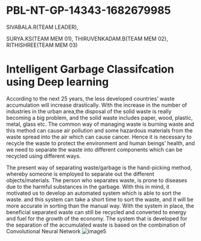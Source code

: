 # PBL-NT-GP-14343-1682679985
SIVABALA.R(TEAM LEADER),

SURYA.KS(TEAM MEM 01),
THIRUVENKADAM.B(TEAM MEM 02),
RITHISHREE(TEAM MEM 03)

# Intelligent Garbage Classifcation using Deep learning
According to the next 25 years, the less developed countries’ waste accumulation will increase drastically. With the increase in the number of industries in the urban area,the disposal of the solid waste is really becoming a big problem, and the solid waste includes paper, wood, plastic, metal, glass etc. The common way of managing waste is burning waste and this method can cause air pollution and some hazardous materials from the waste spread into the air which can cause cancer. Hence it is necessary to recycle the waste to protect the environment and human beings’ health, and we need to separate the waste into different components which can be recycled using different ways.

The present way of separating waste/garbage is the hand-picking method, whereby someone is employed to separate out the different objects/materials. The person who separates waste, is prone to diseases due to the harmful substances in the garbage. With this in mind, it motivated us to develop an automated system which is able to sort the waste. and this system can take a short time to sort the waste, and it will be more accurate in sorting than the manual way. With the system in place, the beneficial separated waste can still be recycled and converted to energy and fuel for the growth of the economy. The system that is developed for the separation of the accumulated waste is based on the combination of Convolutional Neural Network
![image5](https://github.com/naanmudhalvan-SI/PBL-NT-GP-14343-1682679985/assets/131646320/85245a4b-ec55-480b-bb7a-05c1f37c5f77)
